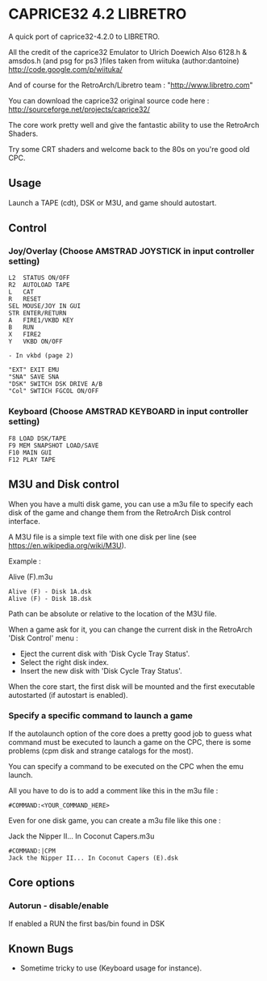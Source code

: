 
# CAPRICE32 4.2 LIBRETRO 
	 
A quick port of caprice32-4.2.0 to LIBRETRO.
	
All the credit of the caprice32 Emulator to Ulrich Doewich 
Also 6128.h & amsdos.h (and psg for ps3 )files taken from wiituka (author:dantoine)
http://code.google.com/p/wiituka/

And of course for the RetroArch/Libretro team : "http://www.libretro.com"

You can download the caprice32 original source code here :
	http://sourceforge.net/projects/caprice32/

The core work pretty well and give the fantastic ability to use the RetroArch Shaders.

Try some CRT shaders and welcome back to the 80s on you're good old CPC.

## Usage 

Launch a TAPE (cdt), DSK or M3U, and game should autostart.

## Control

### Joy/Overlay  (Choose AMSTRAD JOYSTICK in input controller setting)

```
L2  STATUS ON/OFF
R2  AUTOLOAD TAPE
L   CAT
R   RESET
SEL MOUSE/JOY IN GUI
STR ENTER/RETURN
A   FIRE1/VKBD KEY
B   RUN
X   FIRE2
Y   VKBD ON/OFF

- In vkbd (page 2) 

"EXT" EXIT EMU
"SNA" SAVE SNA
"DSK" SWITCH DSK DRIVE A/B
"Col" SWTICH FGCOL ON/OFF
```

### Keyboard (Choose AMSTRAD KEYBOARD in input controller setting)

```
F8 LOAD DSK/TAPE
F9 MEM SNAPSHOT LOAD/SAVE
F10 MAIN GUI
F12 PLAY TAPE
```

## M3U and Disk control

When you have a multi disk game, you can use a m3u file to specify each disk of the game and change them from the RetroArch Disk control interface.

A M3U file is a simple text file with one disk per line (see https://en.wikipedia.org/wiki/M3U).

Example :

Alive (F).m3u
```
Alive (F) - Disk 1A.dsk
Alive (F) - Disk 1B.dsk
```
Path can be absolute or relative to the location of the M3U file.

When a game ask for it, you can change the current disk in the RetroArch 'Disk Control' menu :
- Eject the current disk with 'Disk Cycle Tray Status'.
- Select the right disk index.
- Insert the new disk with 'Disk Cycle Tray Status'.

When the core start, the first disk will be mounted and the first executable autostarted (if autostart is enabled).

### Specify a specific command to launch a game

If the autolaunch option of the core does a pretty good job to guess what command must be executed to launch a game on the CPC, there is some problems (cpm disk and strange catalogs for the most).

You can specify a command to be executed on the CPC when the emu launch.

All you have to do is to add a comment like this in the m3u file :

```
#COMMAND:<YOUR_COMMAND_HERE>
```

Even for one disk game, you can create a m3u file like this one :

Jack the Nipper II... In Coconut Capers.m3u
```
#COMMAND:|CPM
Jack the Nipper II... In Coconut Capers (E).dsk
```

## Core options

### Autorun - 	disable/enable

If enabled a RUN the first bas/bin found in DSK

## Known Bugs 

- Sometime tricky to use (Keyboard usage for instance).


